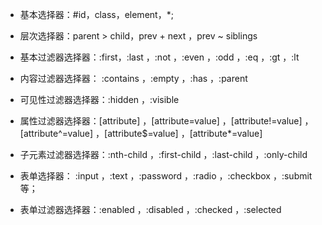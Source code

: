 - 基本选择器：#id，class，element，*;

- 层次选择器：parent > child，prev + next ，prev ~ siblings

- 基本过滤器选择器：:first，:last ，:not ，:even ，:odd ，:eq ，:gt ，:lt

- 内容过滤器选择器： :contains ，:empty ，:has ，:parent

- 可见性过滤器选择器：:hidden ，:visible

- 属性过滤器选择器：[attribute] ，[attribute=value] ，[attribute!=value] ，[attribute^=value] ，[attribute$=value] ，[attribute*=value]

- 子元素过滤器选择器：:nth-child ，:first-child ，:last-child ，:only-child

- 表单选择器： :input ，:text ，:password ，:radio ，:checkbox ，:submit 等；

- 表单过滤器选择器：:enabled ，:disabled ，:checked ，:selected